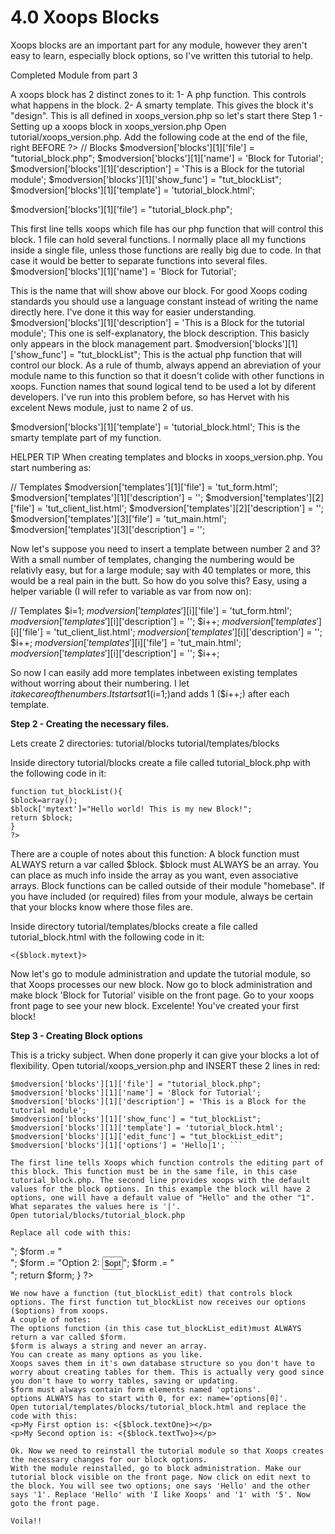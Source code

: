# 4.0 Xoops Blocks

Xoops blocks are an important part for any module, however they aren't easy to learn, especially block options, so I've written this tutorial to help.

Completed Module from part 3

A xoops block has 2 distinct zones to it:
1- A php function. This controls what happens in the block.
2- A smarty template. This gives the block it's "design".
This is all defined in xoops_version.php so let's start there
Step 1 - Setting up a xoops block in xoops_version.php
Open tutorial/xoops_version.php. Add the following code at the end of the file, right BEFORE ?>
// Blocks
$modversion['blocks'][1]['file'] = "tutorial_block.php";
$modversion['blocks'][1]['name'] = 'Block for Tutorial';
$modversion['blocks'][1]['description'] = 'This is a Block for the tutorial module';
$modversion['blocks'][1]['show_func'] = "tut_blockList";
$modversion['blocks'][1]['template'] = 'tutorial_block.html';

$modversion['blocks'][1]['file'] = "tutorial_block.php"; 

This first line tells xoops which file has our php function that will control this block. 1 file can hold several functions. I normally place all my functions inside a single file, unless those functions are really big due to code. In that case it would be better to separate functions into several files.
$modversion['blocks'][1]['name'] = 'Block for Tutorial'; 

This is the name that will show above our block. For good Xoops coding standards you should use a language constant instead of writing the name directly here. I've done it this way for easier understanding.
$modversion['blocks'][1]['description'] = 'This is a Block for the tutorial module'; This one is self-explanatory, the block description. This basicly only appears in the block management part.
$modversion['blocks'][1]['show_func'] = "tut_blockList"; This is the actual php function that will control our block. As a rule of thumb, always append an abreviation of your module name to this function so that it doesn't colide with other functions in xoops. Function names that sound logical tend to be used a lot by diferent developers. I've run into this problem before, so has Hervet with his excelent News module, just to name 2 of us.

$modversion['blocks'][1]['template'] = 'tutorial_block.html'; This is the smarty template part of my function.
 
HELPER TIP
When creating templates and blocks in xoops_version.php. You start numbering as:

// Templates
$modversion['templates'][1]['file'] = 'tut_form.html';
$modversion['templates'][1]['description'] = '';
$modversion['templates'][2]['file'] = 'tut_client_list.html';
$modversion['templates'][2]['description'] = '';
$modversion['templates'][3]['file'] = 'tut_main.html';
$modversion['templates'][3]['description'] = '';

Now let's suppose you need to insert a template between number 2 and 3? With a small number of templates, changing the numbering would be relativly easy, but for a large module; say with 40 templates or more, this would be a real pain in the butt. So how do you solve this? Easy, using a helper variable (I will refer to variable as var from now on): 

// Templates
$i=1;
$modversion['templates'][$i]['file'] = 'tut_form.html';
$modversion['templates'][$i]['description'] = '';
$i++;
$modversion['templates'][$i]['file'] = 'tut_client_list.html';
$modversion['templates'][$i]['description'] = '';
$i++;
$modversion['templates'][$i]['file'] = 'tut_main.html';
$modversion['templates'][$i]['description'] = '';
$i++;

So now I can easily add more templates inbetween existing templates without worring about their numbering. I let $i take care of the numbers. It starts at 1 ($i=1;)and adds 1 ($i++;) after each template.

 
**Step 2 - Creating the necessary files.**

Lets create 2 directories:
tutorial/blocks
tutorial/templates/blocks

Inside directory tutorial/blocks create a file called tutorial_block.php with the following code in it:

```<?php
function tut_blockList(){
$block=array();
$block['mytext']="Hello world! This is my new Block!";
return $block;
}
?>
```

There are a couple of notes about this function:
A block function must ALWAYS return a var called $block.
$block must ALWAYS be an array.
You can place as much info inside the array as you want, even associative arrays.
Block functions can be called outside of their module "homebase". If you have included (or required) files from your module, always be certain that your blocks know where those files are.


Inside directory tutorial/templates/blocks create a file called tutorial_block.html with the following code in it:

```
<{$block.mytext}>
```

Now let's go to module administration and update the tutorial module, so that Xoops processes our new block. Now go to block administration and make block 'Block for Tutorial' visible on the front page. Go to your xoops front page to see your new block.
Excelente! You've created your first block!

**Step 3 - Creating Block options**

This is a tricky subject. When done properly it can give your blocks a lot of flexibility.
Open tutorial/xoops_version.php and INSERT these 2 lines in red:

```// Blocks
$modversion['blocks'][1]['file'] = "tutorial_block.php";
$modversion['blocks'][1]['name'] = 'Block for Tutorial';
$modversion['blocks'][1]['description'] = 'This is a Block for the tutorial module';
$modversion['blocks'][1]['show_func'] = "tut_blockList";
$modversion['blocks'][1]['template'] = 'tutorial_block.html';
$modversion['blocks'][1]['edit_func'] = "tut_blockList_edit";
$modversion['blocks'][1]['options'] = 'Hello|1'; ```

The first line tells Xoops which function controls the editing part of this block. This function must be in the same file, in this case tutorial_block.php. The second line provides xoops with the default values for the block options. In this example the block will have 2 options, one will have a default value of "Hello" and the other "1". What separates the values here is '|'.
Open tutorial/blocks/tutorial_block.php

Replace all code with this:

```
<?php
function tut_blockList($options){
$block=array();
$block['textOne']=$options[0];
$block['textTwo']=$options[1];
return $block;
}
function tut_blockList_edit($options){
$form = "Option 1: <input type='text' size='9' name='options[0]' value='$options[0]' />";
$form .= "<br />";
$form .= "Option 2: <input type='text' size='1' name='options[1]' value='$options[1]' />";
$form .= "<br />";
return $form;
}
?>
```
We now have a function (tut_blockList_edit) that controls block options. The first function tut_blockList now receives our options ($options) from xoops.
A couple of notes:
The options function (in this case tut_blockList_edit)must ALWAYS return a var called $form.
$form is always a string and never an array.
You can create as many options as you like.
Xoops saves them in it's own database structure so you don't have to worry about creating tables for them. This is actually very good since you don't have to worry tables, saving or updating.
$form must always contain form elements named 'options'.
options ALWAYS has to start with 0, for ex: name='options[0]'.
Open tutorial/templates/blocks/tutorial_block.html and replace the code with this:
<p>My First option is: <{$block.textOne}></p>
<p>My Second option is: <{$block.textTwo}></p>

Ok. Now we need to reinstall the tutorial module so that Xoops creates the necessary changes for our block options.
With the module reinstalled, go to block administration. Make our tutorial block visible on the front page. Now click on edit next to the block. You will see two options; one says 'Hello' and the other says '1'. Replace 'Hello' with 'I like Xoops' and '1' with '5'. Now goto the front page.

Voila!!
